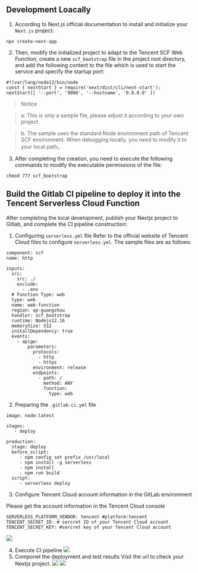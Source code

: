 ## Development Loacally
1. According to Next.js official documentation to install and initialize your `Next.js` project:
```
npx create-next-app
```

2. Then, modify the initialized project to adapt to the Tencent SCF Web Function, create a new `scf_bootstrap` file in the project root directory, and add the following content to the file which is used to start the service and specify the startup port:
```
#!/var/lang/node12/bin/node
const { nextStart } = require('next/dist/cli/next-start');
nextStart([ '--port', '9000', '--hostname', '0.0.0.0' ])
```
> Notice

>	a. This is only a sample file, please adjust it according to your own project.

>	b. The sample uses the standard Node environment path of Tencent SCF environment. When debugging locally, you need to modify it to your local path。

3. After completing the creation, you need to execute the following commands to modify the executable permissions of the file:
```
chmod 777 scf_bootstrap
```

## Build the Gitlab CI pipeline to deploy it into the Tencent Serverless Cloud Function

After completing the local development, publish your Nextjs project to Gitlab, and complete the CI pipeline construction:

1. Configuring `serverless.yml` file
Refer to the official website of Tencent Cloud files to configure `serverless.yml`. The sample files are as follows:
```
component: scf
name: http

inputs:
  src:
    src: ./
    exclude:
      - .env
  # Function Type: web
  type: web
  name: web-function
  region: ap-guangzhou
  handler: scf_bootstrap
  runtime: Nodejs12.16
  memorySize: 512 
  installDependency: true
  events:
    - apigw:
        parameters:
          protocols:
            - http
            - https
          environment: release
          endpoints:
            - path: /
              method: ANY
              function:
                type: web
```

2. Preparing the `.gitlab-ci.yml` file
```
image: node:latest

stages:  
   - deploy

production:  
  stage: deploy  
  before_script:    
     - npm config set prefix /usr/local    
     - npm install -g serverless   
     - npm install
     - npm run build    
  script:    
     - serverless deploy
```

3. Configure Tencent Cloud account information in the GitLab environment

Please get the account information in the Tencent Cloud console
```
SERVERLESS_PLATFORM_VENDOR: tencent #platform:tencent
TENCENT_SECRET_ID: # sercret ID of your Tencent Cloud account
TENCENT_SECRET_KEY: #sercret key of your Tencent Cloud account
```
![](https://main.qcloudimg.com/raw/0c596ec7f1e95e905b44781a2206226a.png)

4. Execute CI pipeline
![](https://main.qcloudimg.com/raw/b131a10f852caa81301dfcd411dffe0d.png)
5. Componet the deployment and test results
Visit the url to check your Nextjs project.
![](https://main.qcloudimg.com/raw/88671580ddc004f5a3e792afedcc34a6.png)
![](https://main.qcloudimg.com/raw/d39f85e95d37b77fc2780fb38e7ff4f9.png)
